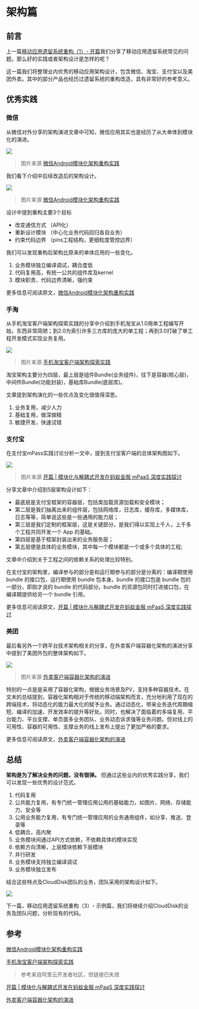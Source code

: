 # 架构篇

## 前言

上一篇[移动应用遗留系统重构（1）- 开篇](https://juejin.cn/post/6943470229905211422)我们分享了移动应用遗留系统常见的问题。那么好的实践或者架构设计是怎样的呢？

这一篇我们将整理业内优秀的移动应用架构设计，包含微信、淘宝、支付宝以及美团外卖。其中的部分产品也经历过遗留系统的重构改造，具有非常好的参考意义。

## 优秀实践

### 微信

从微信对外分享的架构演进文章中可知，微信应用其实也是经历了从大单体到模块化的演进。

![](https://p3-juejin.byteimg.com/tos-cn-i-k3u1fbpfcp/268ddddfad6e430db81c0c91d7982116~tplv-k3u1fbpfcp-zoom-1.image)

> 图片来源 [微信Android模块化架构重构实践](https://mp.weixin.qq.com/s/6Q818XA5FaHd7jJMFBG60w)

我们看下介绍中后续改造后的架构设计。

![](https://p3-juejin.byteimg.com/tos-cn-i-k3u1fbpfcp/89aa2b911e0c424da5daeb1723b1a465~tplv-k3u1fbpfcp-zoom-1.image)

> 图片来源 [微信Android模块化架构重构实践](https://mp.weixin.qq.com/s/6Q818XA5FaHd7jJMFBG60w)

设计中提到重构主要3个目标

* 改变通信方式 （API化）
* 重新设计模块 （中心化业务代码回归各自业务）
* 约束代码边界 （pins工程结构，更细粒度管控边界）

我们可以发现重构后架构比原来的单体应用的一些变化。

1. 业务模块独立编译调试，耦合度低
2. 代码复用高，有统一公共的组件库及kernel
3. 模块职责、代码边界清晰，强约束

更多信息可阅读原文，[微信Android模块化架构重构实践](https://mp.weixin.qq.com/s/6Q818XA5FaHd7jJMFBG60w)

### 手淘

从手机淘宝客户端架构探索实践的分享中介绍到手机淘宝从1.0用单工程编写开始，东西非常简陋；到2.0为索引许多三方库的庞大的单工程；再到3.0打破了单工程开发模式实现业务复用。

![](https://p3-juejin.byteimg.com/tos-cn-i-k3u1fbpfcp/1d4a21eaed824140924a41b49f310b04~tplv-k3u1fbpfcp-zoom-1.image)

> 图片来源 [手机淘宝客户端架构探索实践](https://yq.aliyun.com/articles/129)

淘宝架构主要分为四层，最上层是组件Bundle\(业务组件\)，往下是容器\(核心层\)，中间件Bundle\(功能封装\)，基础库Bundle\(底层库\)。

文章提到架构演化的一些优点及变化很值得深思。

1. 业务复用，减少人力
2. 基础复用，做深做精
3. 敏捷开发，快速试错

### 支付宝

在支付宝mPass实践讨论分析一文中，提到支付宝客户端的总体架构图如下。

![](https://p3-juejin.byteimg.com/tos-cn-i-k3u1fbpfcp/0b356a0929a04d22bc3fc0a9fc868303~tplv-k3u1fbpfcp-zoom-1.image)

> 图片来源 [开篇 \| 模块化与解耦式开发在蚂蚁金服 mPaaS 深度实践探讨](https://mp.weixin.qq.com/s?__biz=MzUyMDk2MzUzMQ==&mid=2247483672&idx=1&sn=249447e402bd41e455f3990d210d9c03&scene=21#wechat_redirect)

分享文章中介绍到5层架构设计如下：

* 最底层是支付宝框架的容器层，包括类加载资源加载和安全模块；
* 第二层是我们抽离出来的组件层，包括网络库，日志库，缓存库，多媒体库，日志等等，简单说这些是一些通用的能力层；
* 第三层是我们定制的框架层，这是关键部分，是我们得以实现上千人，上千多个工程共同开发一个 App 的基础。
* 第四层是基于框架封装出来的业务服务层；
* 第五层便是具体的业务模块，其中每一个模块都是一个或多个具体的工程;

文章中介绍到关于工程之间的依赖关系的处理比较特别。

在支付宝的架构里，编译参与的部分是和运行期参与的部分是分离的：编译期使用 bundle 的接口包，运行期使用 bundle 包本身。bundle 的接口包是 bundle 包的一部分，即刚才说的 bundle 的代码部分。bundle 的资源包同时打进接口包，在编译期提供给另一个 bundle 引用。

更多信息可阅读原文，[开篇 \| 模块化与解耦式开发在蚂蚁金服 mPaaS 深度实践探讨](https://mp.weixin.qq.com/s?__biz=MzUyMDk2MzUzMQ==&mid=2247483672&idx=1&sn=249447e402bd41e455f3990d210d9c03&scene=21#wechat_redirect)

### 美团

最后看另外一个跨平台技术架构相关的分享，在外卖客户端容器化架构的演进分享中提到了美团外包的整体架构如下。

![](https://p3-juejin.byteimg.com/tos-cn-i-k3u1fbpfcp/9bbefe79b121441eaccd2d13b038a10c~tplv-k3u1fbpfcp-zoom-1.image)

> 图片来源 [外卖客户端容器化架构的演进](https://tech.meituan.com/2020/09/30/waimai-mobile-architecture-evolution.html)

特别的一点是是采用了容器化架构，根据业务场景及PV，支持多种容器技术。在文末的总结提到，容器化架构相对于传统的移动端架构而言，充分地利用了现在的跨端技术，将动态化的能力最大化的赋予业务。通过动态化，带来业务迭代周期缩短、编译的加速、开发效率的提升等好处。同时，也解决了面临着的多端复用、平台能力、平台支撑、单页面多业务团队、业务动态诉求强等业务问题。但对线上的可用性、容器的可用性、支撑业务的线上发布上提出了更加严格的要求。

更多信息可阅读原文，[外卖客户端容器化架构的演进](https://tech.meituan.com/2020/09/30/waimai-mobile-architecture-evolution.html)

## 总结

**架构是为了解决业务的问题，没有银弹。** 但通过这些业内的优秀实践分享，我们可以发现一些优秀的设计范式。

1. 代码复用
2. 公共能力复用，有专门统一管理应用公用的基础能力，如图片、网络、存储能力、安全等
3. 公用业务能力复用，有专门统一管理应用的业务通用组件，如分享、推送、登录等
4. 低耦合，高内聚
5. 业务模块间通过API方式依赖，不依赖具体的模块实现
6. 依赖方向清晰，上层模块依赖下层模块
7. 并行研发
8. 业务模块支持独立编译调试
9. 业务模块独立发布

结合这些特点及CloudDisk团队的业务，团队采用的架构设计如下。

![](https://p3-juejin.byteimg.com/tos-cn-i-k3u1fbpfcp/87df48f3c43149f7b54b4a23d58a7d78~tplv-k3u1fbpfcp-zoom-1.image)

下一篇，移动应用遗留系统重构（3）- 示例篇，我们将继续介绍CloudDisk的业务及团队问题，分析现有的代码。

## 参考

[微信Android模块化架构重构实践](https://mp.weixin.qq.com/s/6Q818XA5FaHd7jJMFBG60w)

[手机淘宝客户端架构探索实践](https://yq.aliyun.com/articles/129)

> 参考来自阿里云开发者社区，但链接已失效

[开篇 \| 模块化与解耦式开发在蚂蚁金服 mPaaS 深度实践探讨](https://mp.weixin.qq.com/s?__biz=MzUyMDk2MzUzMQ==&mid=2247483672&idx=1&sn=249447e402bd41e455f3990d210d9c03&scene=21#wechat_redirect)

[外卖客户端容器化架构的演进](https://tech.meituan.com/2020/09/30/waimai-mobile-architecture-evolution.html)

